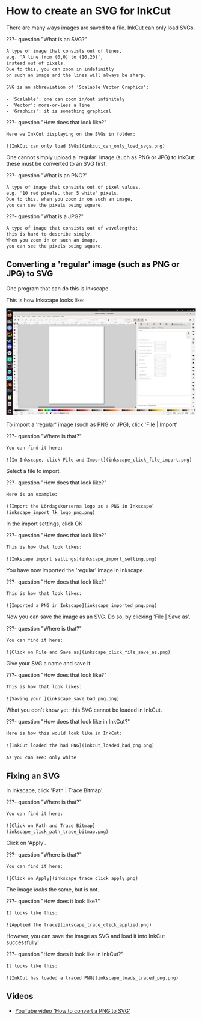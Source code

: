 # How to create an SVG for InkCut

There are many ways images are saved to a file.
InkCut can only load SVGs.

???- question "What is an SVG?"

    A type of image that consists out of lines,
    e.g. 'A line from (0,0) to (10,20)',
    instead out of pixels.
    Due to this, you can zoom in indefinitly
    on such an image and the lines will always be sharp.

    SVG is an abbreviation of 'Scalable Vector Graphics':

    - 'Scalable': one can zoom in/out infinitely
    - 'Vector': more-or-less a line
    - 'Graphics': it is something graphical

???- question "How does that look like?"

    Here we InkCut displaying on the SVGs in folder:

    ![InkCut can only load SVGs](inkcut_can_only_load_svgs.png)

One cannot simply upload a 'regular' image (such as PNG or JPG)
to InkCut: these must be converted to an SVG first.

???- question "What is an PNG?"

    A type of image that consists out of pixel values,
    e.g. '10 red pixels, then 5 white' pixels.
    Due to this, when you zoom in on such an image,
    you can see the pixels being square.

???- question "What is a JPG?"

    A type of image that consists out of wavelengths;
    this is hard to describe simply.
    When you zoom in on such an image,
    you can see the pixels being square.

## Converting a 'regular' image (such as PNG or JPG) to SVG

One program that can do this is Inkscape.

This is how Inkscape looks like:

![Inkscape](inkscape_first_screen.png)

To import a 'regular' image (such as PNG or JPG),
click 'File | Import'

???- question "Where is that?"

    You can find it here:

    ![In Inkscape, click File and Import](inkscape_click_file_import.png)

Select a file to import.

???- question "How does that look like?"

    Here is an example:

    ![Import the Lördagskurserna logo as a PNG in Inkscape](inkscape_import_lk_logo_png.png)

In the import settings, click OK

???- question "How does that look like?"

    This is how that look likes:

    ![Inkscape import settings](inkscape_import_setting.png)

You have now imported the 'regular' image
in Inkscape.

???- question "How does that look like?"

    This is how that look likes:

    ![Imported a PNG in Inkscape](inkscape_imported_png.png)

Now you can save the image as an SVG. Do so, by clicking 'File | Save as'.

???- question "Where is that?"

    You can find it here:

    ![Click on File and Save as](inkscape_click_file_save_as.png)

Give your SVG a name and save it.

???- question "How does that look like?"

    This is how that look likes:

    ![Saving your ](inkscape_save_bad_png.png)

What you don't know yet: this SVG cannot be loaded in InkCut.

???- question "How does that look like in InkCut?"

    Here is how this would look like in InkCut:

    ![InkCut loaded the bad PNG](inkcut_loaded_bad_png.png)

    As you can see: only white

## Fixing an SVG

In Inkscape, click 'Path | Trace Bitmap'.

???- question "Where is that?"

    You can find it here:

    ![Click on Path and Trace Bitmap](inkscape_click_path_trace_bitmap.png)

Click on 'Apply'.

???- question "Where is that?"

    You can find it here:

    ![Click on Apply](inkscape_trace_click_apply.png)

The image *looks* the same, but is not.

???- question "How does it look like?"

    It looks like this:

    ![Applied the trace](inkscape_trace_click_applied.png)

However, you can save the image as SVG
and load it into InkCut successfully!

???- question "How does it look like in InkCut?"

    It looks like this:

    ![InkCut has loaded a traced PNG](inkscape_loads_traced_png.png)

## Videos

- [YouTube video 'How to convert a PNG to SVG'](https://www.youtube.com/watch?v=peJcuRImCmY)
